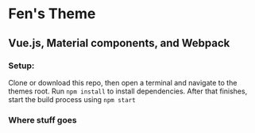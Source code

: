 # Fen's Theme
## Vue.js, Material components, and Webpack

### Setup:
Clone or download this repo, then open a terminal and navigate to the themes root. Run `npm install` to install dependencies. After that finishes, start the build process using `npm start`

### Where stuff goes
